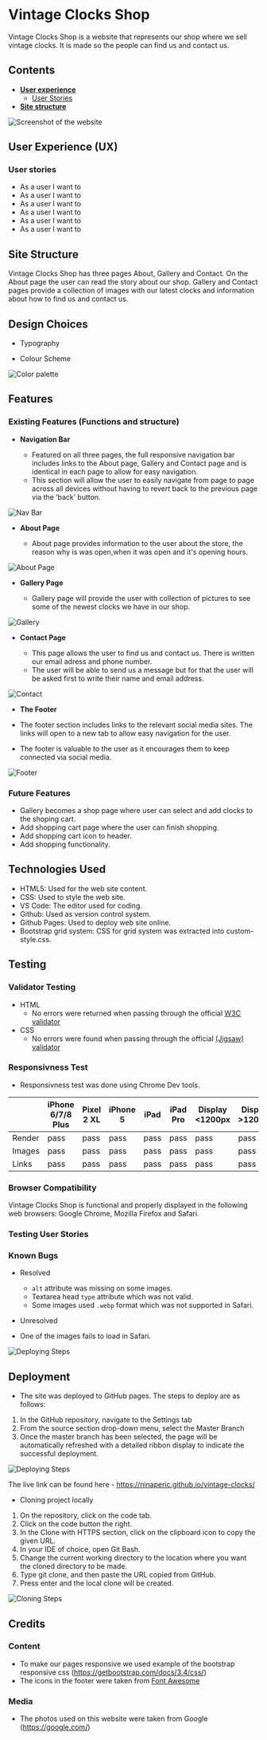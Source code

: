 # Vintage Clocks Shop

Vintage Clocks Shop is a website that represents our shop where we sell vintage clocks. It is made so the people can find us and contact us.

## Contents

* [**User experience**](#user-experience-ux)
  * [User Stories](#user-stories)
* [**Site structure**](#site-structure)

![Screenshot of the website](https://github.com/ninaperic/vintage-clocks/blob/main/assets/readme_images/devices.png)

## User Experience (UX)

### User stories 

- As a user I want to 
- As a user I want to 
- As a user I want to 
- As a user I want to 
- As a user I want to 
- As a user I want to 

## Site Structure

Vintage Clocks Shop has three pages About, Gallery and Contact. On the About page the user can read the story about our shop. Gallery and Contact pages provide a collection of images with our latest clocks and information about how to find us and contact us.

## Design Choices

- Typography

- Colour Scheme

![Color palette](assets/readme_images/color_palette.jpg)

## Features

### Existing Features (Functions and structure)

- __Navigation Bar__

  - Featured on all three pages, the full responsive navigation bar includes links to the About page, Gallery and Contact page and is identical in each page to allow for easy navigation.
  - This section will allow the user to easily navigate from page to page across all devices without having to revert back to the previous page via the ‘back’ button. 

![Nav Bar](https://github.com/ninaperic/vintage-clocks/blob/main/assets/readme_images/nav-bar.png)

- __About Page__

  - About page provides information to the user about the store, the reason why is was open,when it was open and it's opening hours.

![About Page](https://github.com/ninaperic/vintage-clocks/blob/main/assets/readme_images/about.png)

- __Gallery Page__

  - Gallery page will provide the user with collection of pictures to see some of the newest clocks we have in our shop.

![Gallery](https://github.com/ninaperic/vintage-clocks/blob/main/assets/readme_images/gallery.png)

- __Contact Page__

  - This page allows the user to find us and contact us. There is written our email adress and phone number.
  - The user will be able to send us a message but for that the user will be asked first to write their name and email address. 

![Contact](https://github.com/ninaperic/vintage-clocks/blob/main/assets/readme_images/contact.png)

 - __The Footer__ 

  - The footer section includes links to the relevant social media sites. The links will open to a new tab to allow easy navigation for the user. 
  - The footer is valuable to the user as it encourages them to keep connected via social media.

![Footer](https://github.com/ninaperic/vintage-clocks/blob/main/assets/readme_images/footer.png)

### Future Features

- Gallery becomes a shop page where user can select and add clocks to the shoping cart. 
- Add shopping cart page where the user can finish shopping.
- Add shopping cart icon to header.
- Add shopping functionality.

## Technologies Used

- HTML5: Used for the web site content.
- CSS: Used to style the web site.
- VS Code: The editor used for coding.
- Github: Used as version control system.
- Github Pages: Used to deploy web site online.
- Bootstrap grid system: CSS for grid system was extracted into custom-style.css.

## Testing 

### Validator Testing 

- HTML
  - No errors were returned when passing through the official [W3C validator](https://validator.w3.org/nu/?doc=https%3A%2F%2Fninaperic.github.io%2Fvintage-clocks%2F%3Ffbclid%3DIwAR0xLERJXKN7cHw1VtFblWWuqU_R_KGFj89za0jHKwLtPgH1z2NwtI8ex1o)
- CSS
  - No errors were found when passing through the official [(Jigsaw) validator](https://jigsaw.w3.org/css-validator/validator?uri=https%3A%2F%2Fninaperic.github.io%2Fvintage-clocks%2F%3Ffbclid%3DIwAR0xLERJXKN7cHw1VtFblWWuqU_R_KGFj89za0jHKwLtPgH1z2NwtI8ex1o&profile=css3svg&usermedium=all&warning=1&vextwarning=&lang=en)


### Responsivness Test

- Responsivness test was done using Chrome Dev tools.

|        | iPhone 6/7/8 Plus | Pixel 2 XL| iPhone 5 | iPad | iPad Pro | Display <1200px | Display >1200px |
|--------|-------------------|-----------|----------|------|----------|-----------------|-----------------|
| Render | pass              | pass      | pass     | pass | pass     | pass            | pass            |
| Images | pass              | pass      | pass     | pass | pass     | pass            | pass            |
| Links  | pass              | pass      | pass     | pass | pass     | pass            | pass            |


### Browser Compatibility

Vintage Clocks Shop is functional and properly displayed in the following web browsers: Google Chrome, Mozilla Firefox and Safari. 

### Testing User Stories


### Known Bugs

- Resolved 
  - `alt` attribute was missing on some images.
  - Textarea head `type` attribute which was not valid.
  - Some images used `.webp` format which was not supported in Safari.

- Unresolved
 - One of the images fails to load in Safari.

 ![Deploying Steps](assets/readme_images/safari_image_issue.png)

## Deployment

- The site was deployed to GitHub pages. The steps to deploy are as follows: 

1. In the GitHub repository, navigate to the Settings tab 
2. From the source section drop-down menu, select the Master Branch
3. Once the master branch has been selected, the page will be automatically refreshed with a detailed ribbon display to indicate the successful deployment. 

![Deploying Steps](assets/readme_images/deploying.png)

The live link can be found here - https://ninaperic.github.io/vintage-clocks/

- Cloning project locally 

1. On the repository, click on the code tab.
2. Click on the code button the right.
3. In the Clone with HTTPS section, click on the clipboard icon to copy the given URL.
4. In your IDE of choice, open Git Bash.
5. Change the current working directory to the location where you want the cloned directory to be made.
6. Type git clone, and then paste the URL copied from GitHub.
7. Press enter and the local clone will be created.

![Cloning Steps](assets/readme_images/cloning.png)

## Credits  

### Content 

- To make our pages responsive we used example of the bootstrap responsive css (https://getbootstrap.com/docs/3.4/css/)
- The icons in the footer were taken from [Font Awesome](https://fontawesome.com/)

### Media

- The photos used on this website were taken from Google (https://google.com/)


